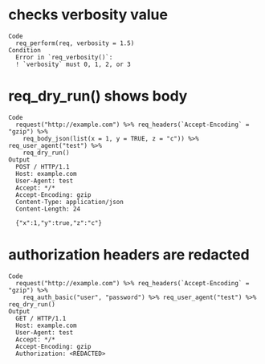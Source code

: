 # checks verbosity value

    Code
      req_perform(req, verbosity = 1.5)
    Condition
      Error in `req_verbosity()`:
      ! `verbosity` must 0, 1, 2, or 3

# req_dry_run() shows body

    Code
      request("http://example.com") %>% req_headers(`Accept-Encoding` = "gzip") %>%
        req_body_json(list(x = 1, y = TRUE, z = "c")) %>% req_user_agent("test") %>%
        req_dry_run()
    Output
      POST / HTTP/1.1
      Host: example.com
      User-Agent: test
      Accept: */*
      Accept-Encoding: gzip
      Content-Type: application/json
      Content-Length: 24
      
      {"x":1,"y":true,"z":"c"}

# authorization headers are redacted

    Code
      request("http://example.com") %>% req_headers(`Accept-Encoding` = "gzip") %>%
        req_auth_basic("user", "password") %>% req_user_agent("test") %>% req_dry_run()
    Output
      GET / HTTP/1.1
      Host: example.com
      User-Agent: test
      Accept: */*
      Accept-Encoding: gzip
      Authorization: <REDACTED>
      

